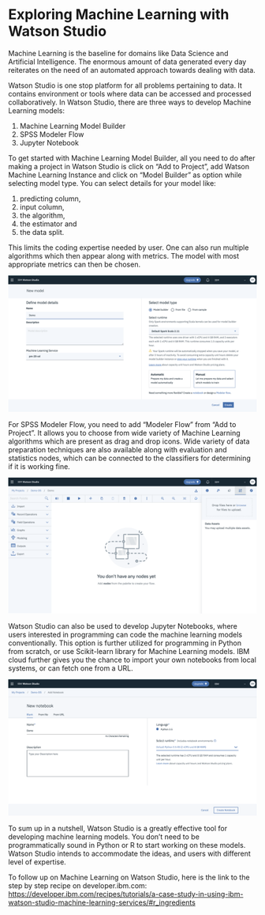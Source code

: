 # Exploring Machine Learning with Watson Studio

Machine Learning is the baseline for domains like Data Science and Artificial Intelligence. The enormous amount of data generated every day reiterates on the need of an automated approach towards dealing with data.

Watson Studio is one stop platform for all problems pertaining to data. It contains environment or tools where data can be accessed and processed collaboratively. In Watson Studio, there are three ways to develop Machine Learning models:
1.	Machine Learning Model Builder
2.	SPSS Modeler Flow
3.	Jupyter Notebook

To get started with Machine Learning Model Builder, all you need to do after making a project in Watson Studio is click on “Add to Project”, add Watson Machine Learning Instance and click on “Model Builder” as option while selecting model type. You can select details for your model like:

1.	predicting column, 
2.	input column, 
3.	the algorithm, 
4.	the estimator and 
5.	the data split. 

This limits the coding expertise needed by user. One can also run multiple algorithms which then appear along with metrics. The model with most appropriate metrics can then be chosen.

<p align="center">
  <img src="images/mlbuilder.png">
</p>

For SPSS Modeler Flow, you need to add “Modeler Flow” from “Add to Project”. It allows you to choose from wide variety of Machine Learning algorithms which are present as drag and drop icons. Wide variety of data preparation techniques are also available along with evaluation and statistics nodes, which can be connected to the classifiers for determining if it is working fine.

<p align="center">
  <img src="images/modelerflow.png">
</p>

Watson Studio can also be used to develop Jupyter Notebooks, where users interested in programming can code the machine learning models conventionally. This option is further utilized for programming in Python from scratch, or use Scikit-learn library for Machine Learning models. IBM cloud further gives you the chance to import your own notebooks from local systems, or can fetch one from a URL.

<p align="center">
  <img src="images/jupyter.png">
</p>

To sum up in a nutshell, Watson Studio is a greatly effective tool for developing machine learning models. You don’t need to be programmatically sound in Python or R to start working on these models. Watson Studio intends to accommodate the ideas, and users with different level of expertise.

To follow up on Machine Learning on Watson Studio, here is the link to the step by step recipe on developer.ibm.com: https://developer.ibm.com/recipes/tutorials/a-case-study-in-using-ibm-watson-studio-machine-learning-services/#r_ingredients
